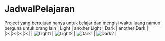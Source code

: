 # JadwalPelajaran
Project yang bertujuan hanya untuk belajar dan mengisi waktu luang namun berguna untuk orang lain
| Light | another Light | Dark | another Dark |
|:-:|:-:|:-:|:-:|
| ![Light1] | ![Light2] | ![Dark1] | ![Dark2] |

[Light1]: <https://github.com/rasmadibnu/JadwalPelajaran/blob/master/assets/screener_redmi4x_light(1).png>
[Light2]: <https://github.com/rasmadibnu/JadwalPelajaran/blob/master/assets/screener_redmi4x_light(2).png>
[Dark1]: <https://github.com/rasmadibnu/JadwalPelajaran/blob/master/assets/screener_redmi4x_dark(1).png>
[Dark2]: <https://github.com/rasmadibnu/JadwalPelajaran/blob/master/assets/screener_redmi4x_dark(2).png>
